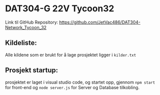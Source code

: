 # DAT304-G 22V Tycoon32

Link til GitHub Repository: https://github.com/JetVac486/DAT304-Network_Tycoon_32

## Kildeliste:

Alle kildene som er brukt for å lage prosjektet ligger i `kilder.txt`

## Prosjekt startup:

prosjektet er laget i visual studio code, og startet opp, gjennom `npm start` for front-end og `node server.js` for Server og Database tilkobling. 




